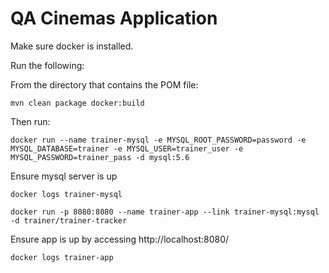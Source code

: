 # QA Cinemas Application

Make sure docker is installed. 

Run the following:

From the directory that contains the POM file:

~~~
mvn clean package docker:build
~~~

Then run:

~~~
docker run --name trainer-mysql -e MYSQL_ROOT_PASSWORD=password -e MYSQL_DATABASE=trainer -e MYSQL_USER=trainer_user -e MYSQL_PASSWORD=trainer_pass -d mysql:5.6
~~~

Ensure mysql server is up

~~~
docker logs trainer-mysql 
~~~

~~~
docker run -p 8080:8080 --name trainer-app --link trainer-mysql:mysql -d trainer/trainer-tracker
~~~

Ensure app is up by accessing http://localhost:8080/

~~~
docker logs trainer-app 
~~~

